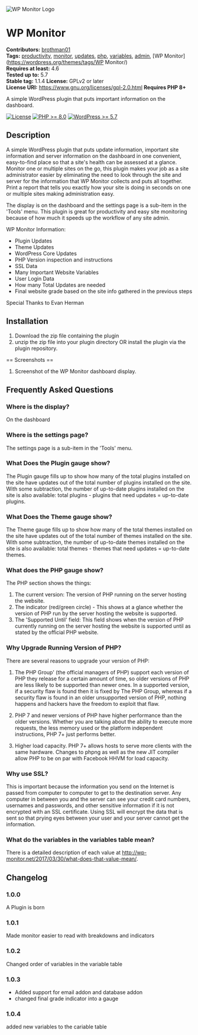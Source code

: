 ![WP Monitor Logo](/wp-org-assets/banner-772x250.png)
# WP Monitor #
**Contributors:** [brothman01](https://profiles.wordpress.org/brothman01)  
**Tags:** [productivity](https://wordpress.org/themes/tags/productivity/), [monitor](https://wordpress.org/themes/tags/monitor/), [updates](https://wordpress.org/themes/tags/updates/), [php](https://wordpress.org/themes/tags/php/), [variables](https://wordpress.org/themes/tags/variables/), [admin](https://wordpress.org/themes/tags/admin/), [WP Monitor](https://wordpress.org/themes/tags/WP Monitor/)  
**Requires at least:** 4.6  
**Tested up to:** 5.7  
**Stable tag:** 1.1.4
**License:** GPLv2 or later  
**License URI:** https://www.gnu.org/licenses/gpl-2.0.html
**Requires PHP 8+**

A simple WordPress plugin that puts important information on the dashboard.

 [![License](https://img.shields.io/badge/license-GPL--2.0-brightgreen.svg)](https://github.com/brothman01/wp-monitor/blob/master/license.txt) [![PHP >= 8.0](https://img.shields.io/badge/php-%3E=%208.0-8892bf.svg)](https://secure.php.net/supported-versions.php) [![WordPress >= 5.7](https://img.shields.io/badge/wordpress-%3E=%205.7-blue.svg)](https://wordpress.org/download/release-archive/)  

## Description ##

A simple WordPress plugin that puts update information, important site information and server information on the dashboard in one convenient, easy-to-find place so that a site's health can be assessed at a glance.  Monitor one or multiple sites on the go, this plugin makes your job as a site administrator easier by eliminating the need to look through the site and server for the information that WP Monitor collects and puts all together.  Print a report that tells you exactly how your site is doing in seconds on one or multiple sites making administration easy.

The display is on the dashboard and the settings page is a sub-item in the 'Tools' menu.  This plugin is great for productivity and easy site monitoring because of how much it speeds up the workflow of any site admin.


WP Monitor Information:

* Plugin Updates
* Theme Updates
* WordPress Core Updates
* PHP Version inspection and instructions
* SSL Data
* Many Important Website Variables
* User Login Data
* How many Total Updates are needed
* Final website grade based on the site info gathered in the previous steps


Special Thanks to Evan Herman

## Installation ##

1. Download the zip file containing the plugin
2. unzip the zip file into your plugin directory
 OR
 install the plugin via the plugin repository.

 == Screenshots ==

 1. Screenshot of the WP Monitor dashboard display.

## Frequently Asked Questions ##

### Where is the display? ###

On the dashboard

### Where is the settings page? ###

The settings page is a sub-item in the 'Tools' menu.

### What Does the Plugin gauge show? ###

The Plugin gauge fills up to show how many of the total plugins installed on the site have updates out of the total number of plugins installed on the site.  With some subtraction, the number of up-to-date plugins installed on the site is also available:
total plugins - plugins that need updates = up-to-date plugins.

### What Does the Theme gauge show? ###

The Theme gauge fills up to show how many of the total themes installed on the site have updates out of the total number of themes installed on the site.  With some subtraction, the number of up-to-date themes installed on the site is also available:
total themes - themes that need updates = up-to-date themes.

### What does the PHP gauge show? ###

The PHP section shows the things:
1. The current version: The version of PHP running on the server hosting the website.
2. The indicator (red/green circle) - This shows at a glance whether the version of PHP run by the server hosting the website is supported.
3. The 'Supported Until' field: This field shows when the version of PHP currently running on the server hosting the website is supported until as stated by the official PHP website.

### Why Upgrade Running Version of PHP? ###

There are several reasons to upgrade your version of PHP:

1. The PHP Group' (the official managers of PHP) support each version of PHP they release for a certain amount of time, so older versions of PHP are less likely to be supported than newer ones.  In a supported version, if a security flaw is found then it is fixed by The PHP Group, whereas if a security flaw is found in an older unsupported version of PHP, nothing happens and hackers have the freedom to exploit that flaw.

2. PHP 7 and newer versions of PHP have higher performance than the older versions.  Whether you are talking about the ability to execute more requests, the less memory used or the platform independent instructions, PHP 7+ just performs better.

3. Higher load capacity.  PHP 7+ allows hosts to serve more clients with the same hardware.  Changes to phpng as well as the new JIT compiler allow PHP to be on par with Facebook HHVM for load capacity.

### Why use SSL? ###

This is important because the information you send on the Internet is passed from computer to computer to get to the destination server. Any computer in between you and the server can see your credit card numbers, usernames and passwords, and other sensitive information if it is not encrypted with an SSL certificate.  Using SSL will encrypt the data that is sent so that prying eyes between your user and your server cannot get the information.

### What do the variables in the variables table mean? ###

There is a detailed description of each value at http://wp-monitor.net/2017/03/30/what-does-that-value-mean/.

## Changelog ##

### 1.0.0 ###
A Plugin is born

### 1.0.1 ###
Made monitor easier to read with breakdowns and indicators

### 1.0.2 ###
Changed order of variables in the variable table

### 1.0.3 ###
- Added support for email addon and database addon
- changed final grade indicator into a gauge

### 1.0.4 ###
added new variables to the cariable table
